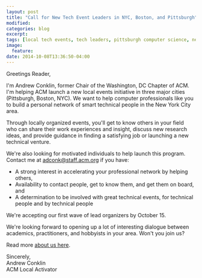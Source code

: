 ```yaml
---
layout: post
title: "Call for New Tech Event Leaders in NYC, Boston, and Pittsburgh"
modified:
categories: blog
excerpt:
tags: [local tech events, tech leaders, pittsburgh computer science, new york city computer science, boston computer science]
image:
  feature:
date: 2014-10-08T13:36:50-04:00
---
```


Greetings Reader,  

I'm Andrew Conklin, former Chair of the Washington, DC Chapter of ACM. I'm helping ACM launch a new local events initiative in three major cities (Pittsburgh, Boston, NYC). We want to help computer professionals like you to build a personal network of smart technical people in the New York City area.

Through locally organized events, you'll get to know others in your field who can share their work experiences and insight, discuss new research ideas, and provide guidance in finding a satisfying job or launching a new technical venture.

We're also looking for motivated individuals to help launch this program. Contact me at adconk@staff.acm.org if you have:
* A strong interest in accelerating your professional network by helping others,
* Availability to contact people, get to know them, and get them on board, and
* A determination to be involved with great technical events, for technical people and by technical people

We're accepting our first wave of lead organizers by October 15.

We're looking forward to opening up a lot of interesting dialogue between academics, practitioners, and hobbyists in your area. Won't you join us?

Read more [about us here](http://local.acm.org/about).

Sincerely,  
Andrew Conklin  
ACM Local Activator  

